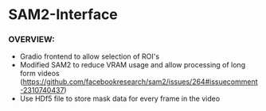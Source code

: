 # SAM2-Interface

### OVERVIEW:
- Gradio frontend to allow selection of ROI's
- Modified SAM2 to reduce VRAM usage and allow processing of long form videos (https://github.com/facebookresearch/sam2/issues/264#issuecomment-2310740437)
- Use HDf5 file to store mask data for every frame in the video
